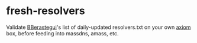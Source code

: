 # fresh-resolvers

Validate [BBerastegui](https://github.com/BBerastegui/fresh-dns-servers)'s list of daily-updated resolvers.txt on your own [axiom](https://github.com/pry0cc/axiom) box, before feeding into massdns, amass, etc.
